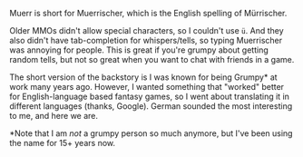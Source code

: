 Muerr is short for Muerrischer, which is the English spelling of Mürrischer.

Older MMOs didn't allow special characters, so I couldn't use `ü`. And they also didn't have tab-completion for whispers/tells, so typing Muerrischer was annoying for people. This is great if you're grumpy about getting random tells, but not so great when you want to chat with friends in a game.

The short version of the backstory is I was known for being Grumpy* at work many years ago. However, I wanted something that "worked" better for English-language based fantasy games, so I went about translating it in different languages (thanks, Google). German sounded the most interesting to me, and here we are.

*Note that I am *not* a grumpy person so much anymore, but I've been using the name for 15+ years now.
